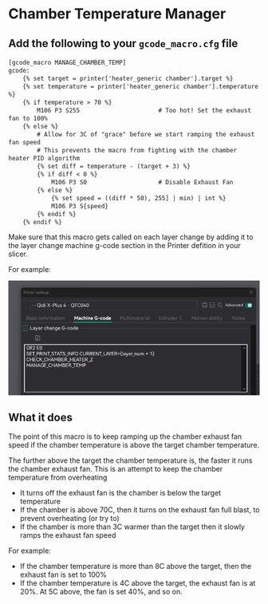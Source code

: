 # Chamber Temperature Manager

## Add the following to your `gcode_macro.cfg` file

```
[gcode_macro MANAGE_CHAMBER_TEMP]
gcode:
    {% set target = printer['heater_generic chamber'].target %}
    {% set temperature = printer['heater_generic chamber'].temperature %}
    {% if temperature > 70 %}
        M106 P3 S255                      # Too hot! Set the exhaust fan to 100%
    {% else %}
        # Allow for 3C of "grace" before we start ramping the exhaust fan speed
        # This prevents the macro from fighting with the chamber heater PID algorithm
        {% set diff = temperature - (target + 3) %}
        {% if diff < 0 %}
            M106 P3 S0                    # Disable Exhaust Fan
        {% else %}
            {% set speed = ((diff * 50), 255] | min) | int %}
            M106 P3 S{speed}
        {% endif %}
    {% endif %}
```

Make sure that this macro gets called on each layer change by adding it to the layer change machine g-code section in the Printer defition in your slicer.

For example:

![Layer Change Macro Addition](./image.png)

## What it does

The point of this macro is to keep ramping up the chamber exhaust fan speed if the chamber temperature is above the target chamber temperature.

The further above the target the chamber temperature is, the faster it runs the chamber exhaust fan.  This is an attempt to keep the chamber temperature from overheating

- It turns off the exhaust fan is the chamber is below the target temperature
- If the chamber is above 70C, then it turns on the exhaust fan full blast, to prevent overheating (or try to)
- If the chamber is more than 3C warmer than the target then it slowly ramps the exhaust fan speed

For example:

- If the chamber temperature is more than 8C above the target, then the exhaust fan is set to 100%
- If the chamber temperature is 4C above the target, the exhaust fan is at 20%.  At 5C above, the fan is set 40%, and so on.

